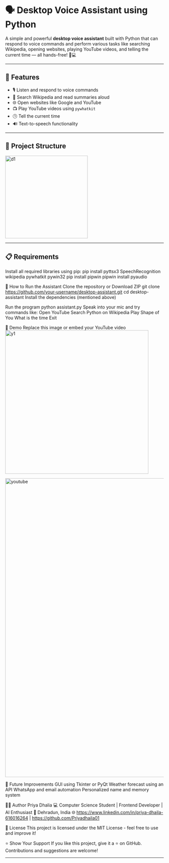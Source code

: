 # 🗣️ Desktop Voice Assistant using Python

A simple and powerful **desktop voice assistant** built with Python that can respond to voice commands and perform various tasks like searching Wikipedia, opening websites, playing YouTube videos, and telling the current time — all hands-free! 🧠💻

---

## 🔧 Features

- 🎙️ Listen and respond to voice commands
- 📖 Search Wikipedia and read summaries aloud
- 🌐 Open websites like Google and YouTube
- 📺 Play YouTube videos using `pywhatkit`
- 🕒 Tell the current time
- 🔊 Text-to-speech functionality

---

## 📂 Project Structure
<img width="262" alt="d1" src="https://github.com/user-attachments/assets/2d54eee0-fcf6-4490-ab02-17fa5eec028a" />


---

## 📋 Requirements

Install all required libraries using pip:
pip install pyttsx3 SpeechRecognition wikipedia pywhatkit pywin32
pip install pipwin
pipwin install pyaudio

🚀 How to Run the Assistant
Clone the repository or Download ZIP
git clone https://github.com/your-username/desktop-assistant.git
cd desktop-assistant
Install the dependencies (mentioned above)

Run the program
python assistant.py
Speak into your mic and try commands like:
Open YouTube
Search Python on Wikipedia
Play Shape of You
What is the time
Exit

📸 Demo
Replace this image or embed your YouTube video
<img width="455" alt="y1" src="https://github.com/user-attachments/assets/2f44713e-d0e0-47db-8def-795d2e271bfc" />

<img width="947" alt="youtube" src="https://github.com/user-attachments/assets/a0c33fc5-8381-4280-b27d-3a937234e344" />


🧠 Future Improvements
GUI using Tkinter or PyQt
Weather forecast using an API
WhatsApp and email automation
Personalized name and memory system

🙋‍♀️ Author
Priya Dhalia
💻 Computer Science Student | Frontend Developer | AI Enthusiast
📍 Dehradun, India
🌐 https://www.linkedin.com/in/priya-dhaila-616016264 | https://github.com/Priyadhaila01

📝 License
This project is licensed under the MIT License - feel free to use and improve it!

⭐ Show Your Support
If you like this project, give it a ⭐ on GitHub. Contributions and suggestions are welcome!


---
